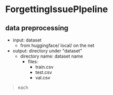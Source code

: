 # ForgettingIssuePIpeline

## data preprocessing
- input: dataset
    - from huggingface/ local/ on the net
- output: directory under "dataset"
    - directory name: dataset name
        - files:
            - train.csv
            - test.csv
            - val.csv
> each 